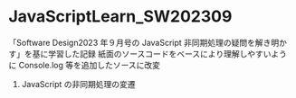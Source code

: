 # JavaScriptLearn_SW202309

「Software Design2023 年９月号の JavaScript 非同期処理の疑問を解き明かす」を基に学習した記録
紙面のソースコードをベースにより理解しやすいように Console.log 等を追加したソースに改変

1. JavaScript の非同期処理の変遷
